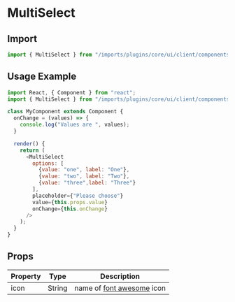 # MultiSelect

## Import

```javascript
import { MultiSelect } from "/imports/plugins/core/ui/client/components";
```

## Usage Example

```javascript
import React, { Component } from "react";
import { MultiSelect } from "/imports/plugins/core/ui/client/components";

class MyComponent extends Component {
  onChange = (values) => {
    console.log("Values are ", values);
  }

  render() {
    return (
      <MultiSelect
        options: [
          {value: "one", label: "One"},
          {value: "two", label: "Two"},
          {value: "three",label: "Three"}
        ],
        placeholder={"Please choose"}
        value={this.props.value}
        onChange={this.onChange}
      />
    );
  }
}
```

## Props

| Property | Type   | Description                                                              |
| -------- | ------ | ------------------------------------------------------------------------ |
| icon     | String | name of [font awesome](https://fortawesome.github.io/Font-Awesome/) icon |
